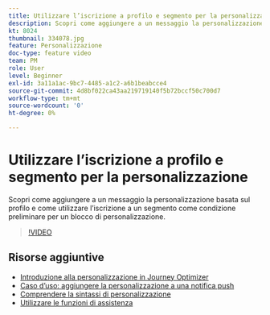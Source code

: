 ```yaml
---
title: Utilizzare l’iscrizione a profilo e segmento per la personalizzazione
description: Scopri come aggiungere a un messaggio la personalizzazione basata sul profilo e come utilizzare l’iscrizione a un segmento come condizione preliminare per un blocco di personalizzazione.
kt: 8024
thumbnail: 334078.jpg
feature: Personalizzazione
doc-type: feature video
team: PM
role: User
level: Beginner
exl-id: 3a11a1ac-9bc7-4485-a1c2-a6b1beabcce4
source-git-commit: 4d8bf022ca43aa219719140f5b72bccf50c700d7
workflow-type: tm+mt
source-wordcount: '0'
ht-degree: 0%

---
```


# Utilizzare l’iscrizione a profilo e segmento per la personalizzazione

Scopri come aggiungere a un messaggio la personalizzazione basata sul profilo e come utilizzare l’iscrizione a un segmento come condizione preliminare per un blocco di personalizzazione.

>[!VIDEO](https://video.tv.adobe.com/v/334078?quality=12)

## Risorse aggiuntive

* [Introduzione alla personalizzazione in Journey Optimizer](https://experienceleague.adobe.com/docs/journey-optimizer/using/personalization/personalize.html?lang=it)
* [Caso d’uso: aggiungere la personalizzazione a una notifica push](https://experienceleague.adobe.com/docs/journey-optimizer/using/personalization/personalization-use-cases/personalization-use-case.html?lang=it)
* [Comprendere la sintassi di personalizzazione](https://experienceleague.adobe.com/docs/journey-optimizer/using/personalization/personalization-syntax.html?lang=it)
* [Utilizzare le funzioni di assistenza](https://experienceleague.adobe.com/docs/journey-optimizer/using/personalization/functions/functions.html?lang=it)
